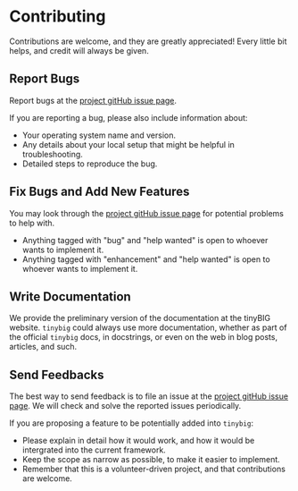 # Contributing

Contributions are welcome, and they are greatly appreciated! Every little bit helps, and credit will always be given.

## Report Bugs

Report bugs at the [project gitHub issue page](https://github.com/jwzhanggy/tinyBIG/issues).

If you are reporting a bug, please also include information about:

* Your operating system name and version.
* Any details about your local setup that might be helpful in troubleshooting.
* Detailed steps to reproduce the bug.

## Fix Bugs and Add New Features

You may look through the [project gitHub issue page](https://github.com/jwzhanggy/tinyBIG/issues) for potential problems to help with. 

* Anything tagged with "bug" and "help wanted" is open to whoever wants to implement it.
* Anything tagged with "enhancement" and "help wanted" is open to whoever wants to implement it.

## Write Documentation

We provide the preliminary version of the documentation at the tinyBIG website.
`tinybig` could always use more documentation, whether as part of the official `tinybig` docs, 
in docstrings, or even on the web in blog posts, articles, and such.

## Send Feedbacks

The best way to send feedback is to file an issue at the [project gitHub issue page](https://github.com/jwzhanggy/tinyBIG/issues).
We will check and solve the reported issues periodically.

If you are proposing a feature to be potentially added into `tinybig`:

* Please explain in detail how it would work, and how it would be intergrated into the current framework.
* Keep the scope as narrow as possible, to make it easier to implement.
* Remember that this is a volunteer-driven project, and that contributions are welcome.